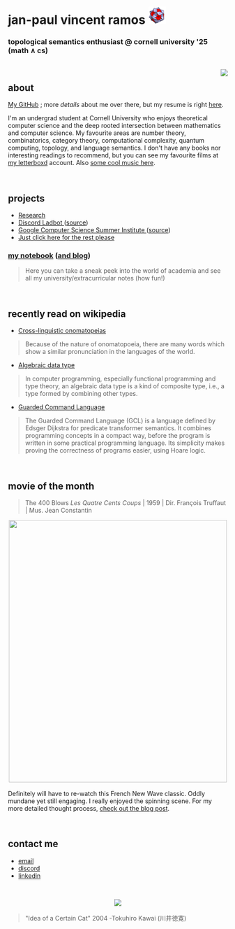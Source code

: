 # jan-paul vincent ramos ![alt text](./Data/icosi.png)
### topological semantics enthusiast @ cornell university '25 (math ∧ cs)

<br>

<img src="https://camo.githubusercontent.com/21a3ce80715bfadfef2b1576379cb6163a41ac0dd720cb6ae497f149f77aa3fd/68747470733a2f2f73706f746966792d6769746875622d70726f66696c652e76657263656c2e6170702f6170692f766965773f7569643d6e3837396f357a6b796b687764366967326e676a6b7a35757826636f7665725f696d6167653d74727565267468656d653d6e6f7661746f72656d" align="right">

## about
[My GitHub](https://github.com/jpVinnie) ; more *details* about me over there, but my resume is right [here](https://github.com/jpVinnie/jpVinnie/blob/master/Data/resume.pdf).

I'm an undergrad student at Cornell University who enjoys theoretical computer science and the deep rooted intersection between mathematics and computer science. My favourite areas are number theory, combinatorics, category theory, computational complexity, quantum computing, topology, and language semantics. I don't have any books nor interesting readings to recommend, but you can see my favourite films at [my letterboxd](https://letterboxd.com/Vinnely/) account. Also [some cool music here](https://bandcamp.com/jpvinnely).

<br>

## projects
- [Research](https://research.jpramos.me)
- [Discord Ladbot ](https://camto.github.io/Lad/Website/)([source](https://github.com/Camto/Lad))
- [Google Computer Science Summer Institute ](https://notes.jpramos.me/GoogleCSSI/)([source](https://github.com/jpVinnie/notebook/tree/main/GoogleCSSI))
- [Just click here for the rest please](https://github.com/jpVinnie?tab=repositories)


### [my notebook](https://notes.jpramos.me) ([and blog](https://notes.jpramos.me/blog))
> Here you can take a sneak peek into the world of academia and see all my university/extracurricular notes (how fun!)

<br>

## recently read on wikipedia 
- [Cross-linguistic onomatopeias](https://en.wikipedia.org/wiki/Cross-linguistic_onomatopoeias)
> Because of the nature of onomatopoeia, there are many words which show a similar pronunciation in the languages of the world.
- [Algebraic data type](https://en.wikipedia.org/wiki/Algebraic_data_type)
> In computer programming, especially functional programming and type theory, an algebraic data type is a kind of composite type, i.e., a type formed by combining other types.
- [Guarded Command Language](https://en.wikipedia.org/wiki/Guarded_Command_Language)
> The Guarded Command Language (GCL) is a language defined by Edsger Dijkstra for predicate transformer semantics. It combines programming concepts in a compact way, before the program is written in some practical programming language. Its simplicity makes proving the correctness of programs easier, using Hoare logic.

<br>

## movie of the month
> The 400 Blows *Les Quatre Cents Coups* | 1959 | Dir. François Truffaut | Mus. Jean Constantin 
<p align="center">
  <img src="https://raw.githubusercontent.com/jpVinnie/jpvinnie.github.io/master/movies/400blows.jpg" width="500" height="600" />
</p>

Definitely will have to re-watch this French New Wave classic. Oddly mundane yet still engaging. I really enjoyed the spinning scene. For my more detailed thought process, [check out the blog post](https://notes.jpramos.me/blog/#january-2022-movie-of-the-month---the-400-blows).

<br>

## contact me
- [email](mailto:jvr34@cornell.edu)
- [discord](https://discord.com/users/294518633541926912)
- [linkedin](https://www.linkedin.com/in/jan-paul-v-ramos-6268bb208/)

<br>

<p align="center">
  <img src="https://raw.githubusercontent.com/jpVinnie/jpvinnie.github.io/master/Data/Tokuhiro%20Kawai2.jpg" />
</p>

> "Idea of a Certain Cat" 2004 -Tokuhiro Kawai (川井徳寛)
